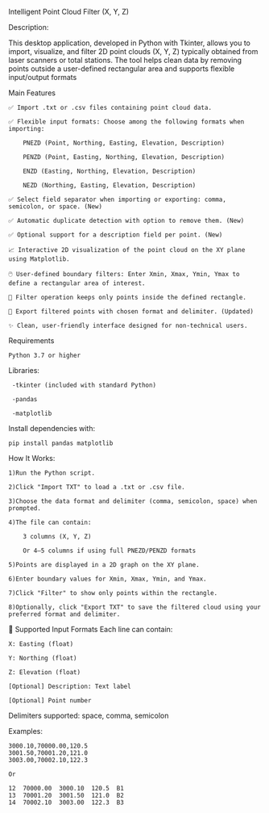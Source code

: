 Intelligent Point Cloud Filter (X, Y, Z)

Description:
	
This desktop application, developed in Python with Tkinter, allows you to import, visualize, and filter 2D point clouds (X, Y, Z) typically obtained from laser scanners or total stations. The tool helps clean data by removing points outside a user-defined rectangular area and supports flexible input/output formats

Main Features

	✅ Import .txt or .csv files containing point cloud data.

	✅ Flexible input formats: Choose among the following formats when importing:

		PNEZD (Point, Northing, Easting, Elevation, Description)

		PENZD (Point, Easting, Northing, Elevation, Description)

		ENZD (Easting, Northing, Elevation, Description)

		NEZD (Northing, Easting, Elevation, Description)

	✅ Select field separator when importing or exporting: comma, semicolon, or space. (New)

	✅ Automatic duplicate detection with option to remove them. (New)

	✅ Optional support for a description field per point. (New)

	📈 Interactive 2D visualization of the point cloud on the XY plane using Matplotlib.

	🖱️ User-defined boundary filters: Enter Xmin, Xmax, Ymin, Ymax to define a rectangular area of interest.

	🧹 Filter operation keeps only points inside the defined rectangle.

	💾 Export filtered points with chosen format and delimiter. (Updated)

	✨ Clean, user-friendly interface designed for non-technical users.

Requirements

	Python 3.7 or higher

Libraries:

 	 -tkinter (included with standard Python)
  
 	 -pandas
  
 	 -matplotlib

Install dependencies with:

 	pip install pandas matplotlib

How It Works:

	1)Run the Python script.

	2)Click "Import TXT" to load a .txt or .csv file.

	3)Choose the data format and delimiter (comma, semicolon, space) when prompted.

	4)The file can contain:

		3 columns (X, Y, Z)

		Or 4–5 columns if using full PNEZD/PENZD formats

	5)Points are displayed in a 2D graph on the XY plane.

	6)Enter boundary values for Xmin, Xmax, Ymin, and Ymax.

	7)Click "Filter" to show only points within the rectangle.

	8)Optionally, click "Export TXT" to save the filtered cloud using your preferred format and delimiter.

🧾 Supported Input Formats
   Each line can contain:

	X: Easting (float)

	Y: Northing (float)

	Z: Elevation (float)

	[Optional] Description: Text label

	[Optional] Point number    

Delimiters supported: space, comma, semicolon

Examples:

	3000.10,70000.00,120.5
	3001.50,70001.20,121.0
	3003.00,70002.10,122.3
 
	Or
 
 	12  70000.00  3000.10  120.5  B1
	13  70001.20  3001.50  121.0  B2
	14  70002.10  3003.00  122.3  B3



